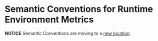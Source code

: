 # Semantic Conventions for Runtime Environment Metrics

**NOTICE** Semantic Conventions are moving to a
[new location](http://github.com/open-telemetry/semantic-conventions).
